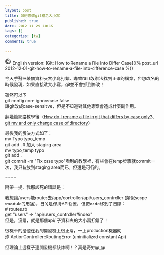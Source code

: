 ```yaml
---
layout: post
title: 如何修改git檔名大小寫
published: true
date: 2012-11-29 18:15
tags: []
categories: [tw]
comments: true

---
```

![](/images/world.png) English version: [Git: How to Rename a File Into Differ Case]({% post_url 2012-12-01-git-how-to-rename-a-file-into-difference-case %})

今天手殘把某個資料夾大小寫打錯，導致rails沒辦法找到正確的檔案，但想改名的時候發現，如果直接改大小寫，git並不會抓到修改！  
  
雖然可以下  
		git config core.ignorecase false  
		讓git改成case-sensitive，但是不知道對其他專案會造成什麼副作用。  
  
翻幾篇網路教學後（[How do I rename a file in git that differs by case only?][2]、  
[git mv and only change case of directory][3]）  
  
最後我的解決方式如下：  
	mv Typo typo_temp  
	git add . # 加入 staging area  
	mv typo_temp typo  
	git add .  
	git commit -m "Fix case typo"看到的教學裡，有些會在temp步驟就commit一次，我只有放到staging area而已，但還是可行的。  
  
  
====  
  
  
附帶一提，我那該死的錯誤是：  
  
我想讓/users能routes去/app/controller/api/users_controller (類似scope :module的用途)，目的是保持API位置，但把code移到子目錄：  
		# routes.rb  
		get "users" => "api/users_controller#index"  
		但是，沒錯，就是那個api/ 子資料夾的大小寫打錯了！  
  
很機車的是他在我的開發機上很正常，一上production機器就炸 ActionController::RoutingError (uninitialized constant Api)  
  
但理論上這樣子連開發機都該炸啊！？真是奇妙@_@

[2]: http://apple.stackexchange.com/questions/51346/how-do-i-rename-a-file-in-git-that-differs-by-case-only
[3]: http://stackoverflow.com/questions/3011625/git-mv-and-only-change-case-of-directory
